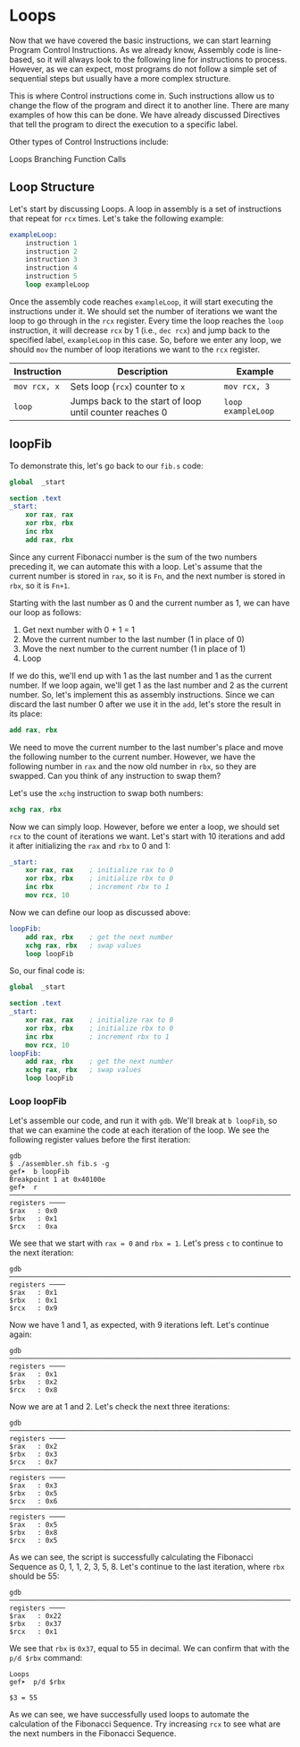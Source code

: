 # Loops

Now that we have covered the basic instructions, we can start learning Program Control Instructions. As we already know, Assembly code is line-based, so it will always look to the following line for instructions to process. However, as we can expect, most programs do not follow a simple set of sequential steps but usually have a more complex structure.

This is where Control instructions come in. Such instructions allow us to change the flow of the program and direct it to another line. There are many examples of how this can be done. We have already discussed Directives that tell the program to direct the execution to a specific label.

Other types of Control Instructions include:

Loops Branching Function Calls

## Loop Structure

Let's start by discussing Loops. A loop in assembly is a set of instructions that repeat for `rcx` times. Let's take the following example:

```nasm
exampleLoop:
    instruction 1
    instruction 2
    instruction 3
    instruction 4
    instruction 5
    loop exampleLoop
```

Once the assembly code reaches `exampleLoop`, it will start executing the instructions under it. We should set the number of iterations we want the loop to go through in the `rcx` register. Every time the loop reaches the `loop` instruction, it will decrease `rcx` by 1 (i.e., `dec rcx`) and jump back to the specified label, `exampleLoop` in this case. So, before we enter any loop, we should `mov` the number of loop iterations we want to the `rcx` register.

| Instruction  | Description                                             | Example            |
| ------------ | ------------------------------------------------------- | ------------------ |
| `mov rcx, x` | Sets loop (`rcx`) counter to `x`                        | `mov rcx, 3`       |
| `loop`       | Jumps back to the start of loop until counter reaches 0 | `loop exampleLoop` |

## loopFib

To demonstrate this, let's go back to our `fib.s` code:

```nasm
global  _start

section .text
_start:
    xor rax, rax
    xor rbx, rbx
    inc rbx
    add rax, rbx
```

Since any current Fibonacci number is the sum of the two numbers preceding it, we can automate this with a loop. Let's assume that the current number is stored in `rax`, so it is `Fn`, and the next number is stored in `rbx`, so it is `Fn+1`.

Starting with the last number as 0 and the current number as 1, we can have our loop as follows:

1. Get next number with 0 + 1 = 1
2. Move the current number to the last number (1 in place of 0)
3. Move the next number to the current number (1 in place of 1)
4. Loop

If we do this, we'll end up with 1 as the last number and 1 as the current number. If we loop again, we'll get 1 as the last number and 2 as the current number. So, let's implement this as assembly instructions. Since we can discard the last number 0 after we use it in the `add`, let's store the result in its place:

```nasm
add rax, rbx
```

We need to move the current number to the last number's place and move the following number to the current number. However, we have the following number in `rax` and the now old number in `rbx`, so they are swapped. Can you think of any instruction to swap them?

Let's use the `xchg` instruction to swap both numbers:

```nasm
xchg rax, rbx
```

Now we can simply loop. However, before we enter a loop, we should set `rcx` to the count of iterations we want. Let's start with 10 iterations and add it after initializing the `rax` and `rbx` to 0 and 1:

```nasm
_start:
    xor rax, rax    ; initialize rax to 0
    xor rbx, rbx    ; initialize rbx to 0
    inc rbx         ; increment rbx to 1
    mov rcx, 10
```

Now we can define our loop as discussed above:

```nasm
loopFib:
    add rax, rbx    ; get the next number
    xchg rax, rbx   ; swap values
    loop loopFib
```

So, our final code is:

```nasm
global  _start

section .text
_start:
    xor rax, rax    ; initialize rax to 0
    xor rbx, rbx    ; initialize rbx to 0
    inc rbx         ; increment rbx to 1
    mov rcx, 10
loopFib:
    add rax, rbx    ; get the next number
    xchg rax, rbx   ; swap values
    loop loopFib
```

### Loop loopFib

Let's assemble our code, and run it with `gdb`. We'll break at `b loopFib`, so that we can examine the code at each iteration of the loop. We see the following register values before the first iteration:

```
gdb
$ ./assembler.sh fib.s -g
gef➤  b loopFib
Breakpoint 1 at 0x40100e
gef➤  r
───────────────────────────────────────────────────────────────────────────────────── registers ────
$rax   : 0x0
$rbx   : 0x1
$rcx   : 0xa
```

We see that we start with `rax = 0` and `rbx = 1`. Let's press `c` to continue to the next iteration:

```
gdb
───────────────────────────────────────────────────────────────────────────────────── registers ────
$rax   : 0x1
$rbx   : 0x1
$rcx   : 0x9
```

Now we have 1 and 1, as expected, with 9 iterations left. Let's continue again:

```
gdb
───────────────────────────────────────────────────────────────────────────────────── registers ────
$rax   : 0x1
$rbx   : 0x2
$rcx   : 0x8
```

Now we are at 1 and 2. Let's check the next three iterations:

```
gdb
───────────────────────────────────────────────────────────────────────────────────── registers ────
$rax   : 0x2
$rbx   : 0x3
$rcx   : 0x7
───────────────────────────────────────────────────────────────────────────────────── registers ────
$rax   : 0x3
$rbx   : 0x5
$rcx   : 0x6
───────────────────────────────────────────────────────────────────────────────────── registers ────
$rax   : 0x5
$rbx   : 0x8
$rcx   : 0x5
```

As we can see, the script is successfully calculating the Fibonacci Sequence as 0, 1, 1, 2, 3, 5, 8. Let's continue to the last iteration, where `rbx` should be 55:

```
gdb
───────────────────────────────────────────────────────────────────────────────────── registers ────
$rax   : 0x22
$rbx   : 0x37
$rcx   : 0x1
```

We see that `rbx` is `0x37`, equal to 55 in decimal. We can confirm that with the `p/d $rbx` command:

```
Loops
gef➤  p/d $rbx

$3 = 55
```

As we can see, we have successfully used loops to automate the calculation of the Fibonacci Sequence. Try increasing `rcx` to see what are the next numbers in the Fibonacci Sequence.
